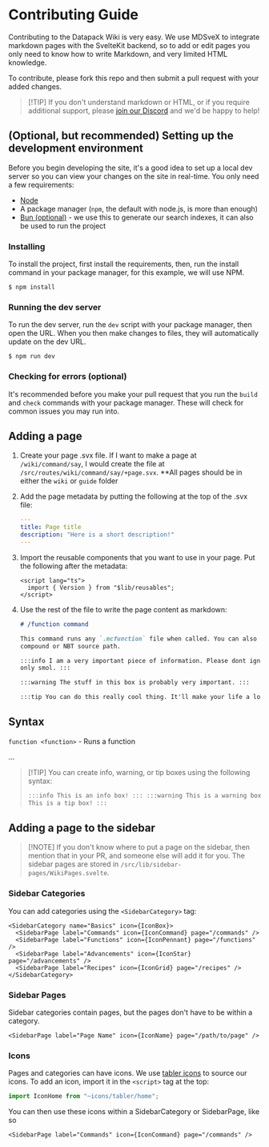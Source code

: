# Contributing Guide

Contributing to the Datapack Wiki is very easy. We use MDSveX to integrate
markdown pages with the SvelteKit backend, so to add or edit pages you only need
to know how to write Markdown, and very limited HTML knowledge.

To contribute, please fork this repo and then submit a pull request with your
added changes.

> [!TIP] If you don't understand markdown or HTML, or if you require additional
> support, please [join our Discord](https://discord.datapackhub.net) and we'd
> be happy to help!

## (Optional, but recommended) Setting up the development environment

Before you begin developing the site, it's a good idea to set up a local dev
server so you can view your changes on the site in real-time. You only need a
few requirements:

- [Node](https://nodejs.org/en)
- A package manager (`npm`, the default with node.js, is more than enough)
- [Bun (optional)](https://bun.sh) - we use this to generate our search indexes,
  it can also be used to run the project

### Installing

To install the project, first install the requirements, then, run the install
command in your package manager, for this example, we will use NPM.

`$ npm install`

### Running the dev server

To run the dev server, run the `dev` script with your package manager, then open
the URL. When you then make changes to files, they will automatically update on
the dev URL.

`$ npm run dev`

### Checking for errors (optional)

It's recommended before you make your pull request that you run the `build` and
`check` commands with your package manager. These will check for common issues
you may run into.

## Adding a page

1. Create your page .svx file. If I want to make a page at `/wiki/command/say`,
   I would create the file at `/src/routes/wiki/command/say/+page.svx`. \*\*All
   pages should be in either the `wiki` or `guide` folder

2. Add the page metadata by putting the following at the top of the .svx file:

   ```yml
   ---
   title: Page title
   description: "Here is a short description!"
   ---
   ```

3. Import the reusable components that you want to use in your page. Put the
   following after the metadata:

   ```svelte
   <script lang="ts">
     import { Version } from "$lib/reusables";
   </script>
   ```

4. Use the rest of the file to write the page content as markdown:

   ```md
   # /function command

   This command runs any `.mcfunction` file when called. You can also pass in a NBT
   compound or NBT source path.

   :::info I am a very important piece of information. Please dont ignore me. I'm
   only smol. :::

   :::warning The stuff in this box is probably very important. :::

   :::tip You can do this really cool thing. It'll make your life a lot better! :::
   ```

## Syntax

`function <function>` - Runs a function

...

> [!TIP] You can create info, warning, or tip boxes using the following syntax:
>
> ```md
> :::info This is an info box! ::: :::warning This is a warning box! ::: :::tip
> This is a tip box! :::
> ```

## Adding a page to the sidebar

> [!NOTE] If you don't know where to put a page on the sidebar, then mention
> that in your PR, and someone else will add it for you. The sidebar pages are
> stored in `/src/lib/sidebar-pages/WikiPages.svelte`.

### Sidebar Categories

You can add categories using the `<SidebarCategory>` tag:

```svelte
<SidebarCategory name="Basics" icon={IconBox}>
  <SidebarPage label="Commands" icon={IconCommand} page="/commands" />
  <SidebarPage label="Functions" icon={IconPennant} page="/functions" />
  <SidebarPage label="Advancements" icon={IconStar} page="/advancements" />
  <SidebarPage label="Recipes" icon={IconGrid} page="/recipes" />
</SidebarCategory>
```

### Sidebar Pages

Sidebar categories contain pages, but the pages don't have to be within a
category.

```svelte
<SidebarPage label="Page Name" icon={IconName} page="/path/to/page" />
```

### Icons

Pages and categories can have icons. We use
[tabler icons](https://tabler-icons.io) to source our icons. To add an icon,
import it in the `<script>` tag at the top:

```ts
import IconHome from "~icons/tabler/home";
```

You can then use these icons within a SidebarCategory or SidebarPage, like so

```svelte
<SidebarPage label="Commands" icon={IconCommand} page="/commands" />
```
